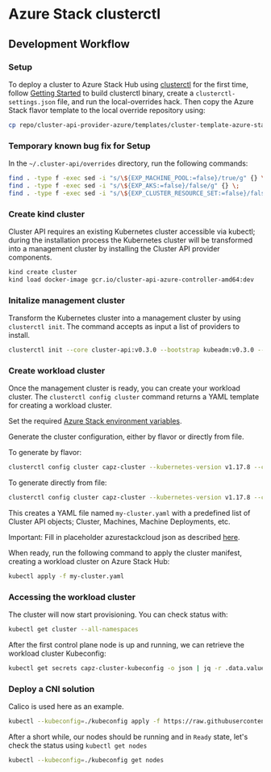 # Azure Stack clusterctl

## Development Workflow

### Setup

To deploy a cluster to Azure Stack Hub using [clusterctl](https://cluster-api.sigs.k8s.io/clusterctl/overview.html) for the first time, follow [Getting Started](https://cluster-api.sigs.k8s.io/clusterctl/developers.html#getting-started) to build clusterctl binary, create a `clusterctl-settings.json` file, and run the local-overrides hack. Then copy the Azure Stack flavor template to the local override repository using:

```bash
cp repo/cluster-api-provider-azure/templates/cluster-template-azure-stack.yaml ~/.cluster-api/overrides/infrastructure-azure/v0.4.0/
```

### Temporary known bug fix for Setup

In the `~/.cluster-api/overrides` directory, run the following commands:

```bash
find . -type f -exec sed -i "s/\${EXP_MACHINE_POOL:=false}/true/g" {} \;
find . -type f -exec sed -i "s/\${EXP_AKS:=false}/false/g" {} \;
find . -type f -exec sed -i "s/\${EXP_CLUSTER_RESOURCE_SET:=false}/false/g" {} \;
```

### Create kind cluster

Cluster API requires an existing Kubernetes cluster accessible via kubectl; during the installation process the Kubernetes cluster will be transformed into a management cluster by installing the Cluster API provider components.

```bash
kind create cluster
kind load docker-image gcr.io/cluster-api-azure-controller-amd64:dev
```

### Initalize management cluster

Transform the Kubernetes cluster into a management cluster by using `clusterctl init`. The command accepts as input a list of providers to install.

```bash
clusterctl init --core cluster-api:v0.3.0 --bootstrap kubeadm:v0.3.0 --control-plane kubeadm:v0.3.0 --infrastructure azure:v0.4.0
```

### Create workload cluster

Once the management cluster is ready, you can create your workload cluster. The `clusterctl config cluster` command returns a YAML template for creating a workload cluster.

Set the required [Azure Stack environment variables](./azure-stack.md#set-environment-variables).

Generate the cluster configuration, either by flavor or directly from file.

To generate by flavor:

```bash
clusterctl config cluster capz-cluster --kubernetes-version v1.17.8 --control-plane-machine-count 1 --worker-machine-count 1 --flavor azure-stack > my-cluster.yaml
```

To generate directly from file:

```bash
clusterctl config cluster capz-cluster --kubernetes-version v1.17.8 --control-plane-machine-count 1 --worker-machine-count 1 --from repo/cluster-api-provider-azure/templates/cluster-template-azure-stack.yaml > my-cluster.yaml
```

This creates a YAML file named `my-cluster.yaml` with a predefined list of Cluster API objects; Cluster, Machines, Machine Deployments, etc.

Important: Fill in placeholder azurestackcloud json as described [here](./azure-stack.md#set-workload-cluster-template-manifest).

When ready, run the following command to apply the cluster manifest, creating a workload cluster on Azure Stack Hub:

```bash
kubectl apply -f my-cluster.yaml
```

### Accessing the workload cluster

The cluster will now start provisioning. You can check status with:

```bash
kubectl get cluster --all-namespaces
```

After the first control plane node is up and running, we can retrieve the workload cluster Kubeconfig:

```bash
kubectl get secrets capz-cluster-kubeconfig -o json | jq -r .data.value | base64 --decode > ./kubeconfig
```

### Deploy a CNI solution

Calico is used here as an example.

```bash
kubectl --kubeconfig=./kubeconfig apply -f https://raw.githubusercontent.com/kubernetes-sigs/cluster-api-provider-azure/master/templates/addons/calico.yaml
```

After a short while, our nodes should be running and in `Ready` state, let's check the status using `kubectl get nodes`

```bash
kubectl --kubeconfig=./kubeconfig get nodes
```
